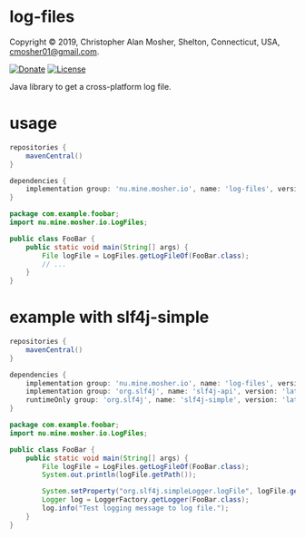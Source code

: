 # log-files

Copyright © 2019, Christopher Alan Mosher, Shelton, Connecticut, USA, <cmosher01@gmail.com>.

[![Donate](https://img.shields.io/badge/Donate-PayPal-green.svg)](https://www.paypal.com/cgi-bin/webscr?cmd=_s-xclick&hosted_button_id=CVSSQ2BWDCKQ2)
[![License](https://img.shields.io/github/license/cmosher01/log-files.svg)](https://www.gnu.org/licenses/gpl.html)

Java library to get a cross-platform log file.

# usage

```groovy
repositories {
    mavenCentral()
}

dependencies {
    implementation group: 'nu.mine.mosher.io', name: 'log-files', version: 'latest.release'
}
```

```java
package com.example.foobar;
import nu.mine.mosher.io.LogFiles;

public class FooBar {
    public static void main(String[] args) {
        File logFile = LogFiles.getLogFileOf(FooBar.class);
        // ...
    }
}
```

# example with slf4j-simple

```groovy
repositories {
    mavenCentral()
}

dependencies {
    implementation group: 'nu.mine.mosher.io', name: 'log-files', version: 'latest.release'
    implementation group: 'org.slf4j', name: 'slf4j-api', version: 'latest.integration'
    runtimeOnly group: 'org.slf4j', name: 'slf4j-simple', version: 'latest.integration'
}
```

```java
package com.example.foobar;
import nu.mine.mosher.io.LogFiles;

public class FooBar {
    public static void main(String[] args) {
        File logFile = LogFiles.getLogFileOf(FooBar.class);
        System.out.println(logFile.getPath());

        System.setProperty("org.slf4j.simpleLogger.logFile", logFile.getPath());
        Logger log = LoggerFactory.getLogger(FooBar.class);
        log.info("Test logging message to log file.");
    }
}
```
